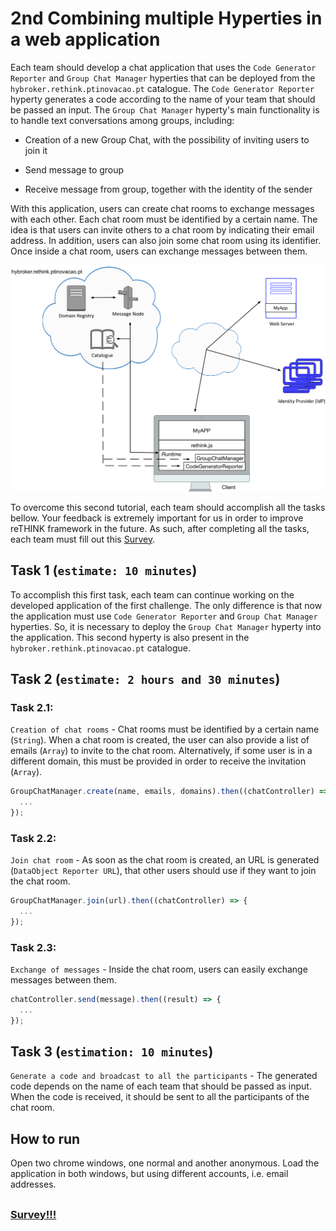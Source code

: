 # 2nd Combining multiple Hyperties in a web application 

Each team should develop a chat application that uses the `Code Generator Reporter` and `Group Chat Manager` hyperties that can be deployed from the `hybroker.rethink.ptinovacao.pt` catalogue. The `Code Generator Reporter` hyperty generates a code according to the name of your team that should be passed an input. The `Group Chat Manager` hyperty's main functionality is to handle text conversations among groups, including:

 * Creation of a new Group Chat, with the possibility of inviting users to join it
 
 * Send message to group

 * Receive message from group, together with the identity of the sender
 

With this application, users can create chat rooms to exchange messages with each other. Each chat room must be identified by a certain name. The idea is that users can invite others to a chat room by indicating their email address. In addition, users can also join some chat room using its identifier. Once inside a chat room, users can exchange messages between them. 
   

![2nd Challenge](./Figures/2-Tutorial.jpg)

To overcome this second tutorial, each team should accomplish all the tasks bellow. 
Your feedback is extremely important for us in order to improve reTHINK framework in the future. As such, after completing all the tasks, each team must fill out this [Survey](https://docs.google.com/forms/d/e/1FAIpQLSdSUG4lieayZa_SaV64shdn5VG8NgmfxlzcLWVTlQAzresccw/viewform). 


## Task 1 (`estimate: 10 minutes`)

To accomplish this first task, each team can continue working on the developed application of the first challenge. The only difference is that now the application must use `Code Generator Reporter` and `Group Chat Manager` hyperties. So, it is necessary to deploy the `Group Chat Manager` hyperty into the application. This second hyperty is also present in the `hybroker.rethink.ptinovacao.pt` catalogue.


## Task 2 (`estimate: 2 hours and 30 minutes`)

### Task 2.1:

`Creation of chat rooms` - Chat rooms must be identified by a certain name (`String`). When a chat room is created, the user can also provide a list of emails (`Array`) to invite to the chat room. Alternatively, if some user is in a different domain, this must be provided in order to receive the invitation (`Array`). 

```javascript
GroupChatManager.create(name, emails, domains).then((chatController) => {
  ...
});
```


### Task 2.2: 

`Join chat room` - As soon as the chat room is created, an URL is generated (`DataObject Reporter URL`), that other users should use if they want to join the chat room.

```javascript
GroupChatManager.join(url).then((chatController) => {
  ...
});
```


### Task 2.3: 

`Exchange of messages` - Inside the chat room, users can easily exchange messages between them.

```javascript
chatController.send(message).then((result) => {
  ...
});
```

## Task 3 (`estimation: 10 minutes`)

`Generate a code and broadcast to all the participants` - The generated code depends on the name of each team that should be passed as input. When the code is received, it should be sent to all the participants of the chat room.

## How to run

Open two chrome windows, one normal and another anonymous. Load the application in both windows, but using different accounts, i.e. email addresses.

##

### [Survey!!!](https://docs.google.com/forms/d/e/1FAIpQLSdSUG4lieayZa_SaV64shdn5VG8NgmfxlzcLWVTlQAzresccw/viewform) 

